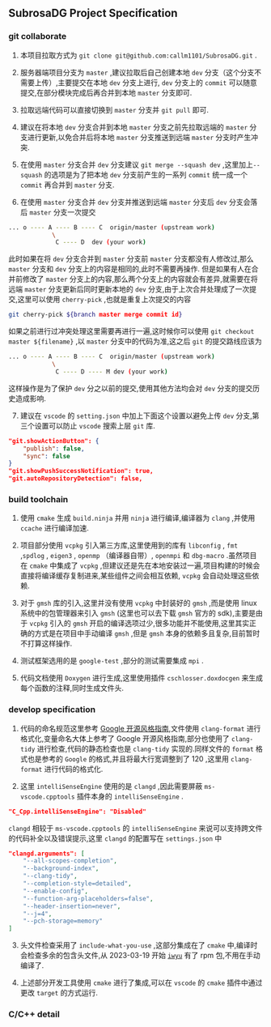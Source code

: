 ## SubrosaDG Project Specification

### git collaborate

1. 本项目拉取方式为 `git clone git@github.com:callm1101/SubrosaDG.git` .

2. 服务器端项目分支为 `master` ,建议拉取后自己创建本地 `dev` 分支（这个分支不需要上传）,主要提交在本地 `dev` 分支上进行, `dev` 分支上的 `commit` 可以随意提交,在部分模块完成后再合并到本地 `master` 分支即可.

3. 拉取远端代码可以直接切换到 `master` 分支并 `git pull` 即可.

4. 建议在将本地 `dev` 分支合并到本地 `master` 分支之前先拉取远端的 `master` 分支进行更新,以免合并后将本地 `master` 分支推送到远端 `master` 分支时产生冲突.

5. 在使用 `master` 分支合并 `dev` 分支建议 `git merge --squash dev` ,这里加上`--squash` 的选项是为了把本地 `dev` 分支前产生的一系列 `commit` 统一成一个 `commit` 再合并到 `master` 分支.

6. 在使用 `master` 分支合并 `dev` 分支并推送到远端 `master` 分支后 `dev` 分支会落后 `master` 分支一次提交
```bash
... o ---- A ---- B ---- C  origin/master (upstream work)
            \
             C ---- D  dev (your work)
```
此时如果在将 `dev` 分支合并到 `master` 分支前 `master` 分支都没有人修改过,那么 `master` 分支和 `dev` 分支上的内容是相同的,此时不需要再操作.
但是如果有人在合并前修改了 `master` 分支上的内容,那么两个分支上的内容就会有差异,就需要在将远端 `master` 分支更新后同时更新本地的 `dev` 分支,由于上次合并处理成了一次提交,这里可以使用 `cherry-pick` ,也就是重复上次提交的内容
```bash
git cherry-pick ${branch master merge commit id}
```
如果之前进行过冲突处理这里需要再进行一遍,这时候你可以使用 `git checkout master ${filename}` ,以 `master` 分支中的代码为准,这之后 `git` 的提交路线应该为
```bash
... o ---- A ---- B ---- C  origin/master (upstream work)
            \
             C ---- D ---- M dev (your work)
```
这样操作是为了保护 `dev` 分之以前的提交,使用其他方法均会对 `dev` 分支的提交历史造成影响.

7. 建议在 `vscode` 的 `setting.json` 中加上下面这个设置以避免上传 `dev` 分支,第三个设置可以防止 `vscode` 搜索上层 `git` 库.
```json
"git.showActionButton": {
    "publish": false,
    "sync": false
}
"git.showPushSuccessNotification": true,
"git.autoRepositoryDetection": false,
```

### build toolchain

1. 使用 `cmake` 生成 `build.ninja` 并用 `ninja` 进行编译,编译器为 `clang` ,并使用 `ccache` 进行编译加速.

2. 项目部分使用 `vcpkg` 引入第三方库,这里使用到的库有 `libconfig` , `fmt` ,`spdlog` , `eigen3` , `openmp` （编译器自带）, `openmpi` 和 `dbg-macro` .虽然项目在 `cmake` 中集成了 `vcpkg` ,但建议还是先在本地安装过一遍,项目构建的时候会直接将编译缓存复制进来,某些组件之间会相互依赖, `vcpkg` 会自动处理这些依赖.

3. 对于 `gmsh` 库的引入,这里并没有使用 `vcpkg` 中封装好的 `gmsh` ,而是使用 linux 系统中的包管理器来引入 `gmsh` (这里也可以去下载 `gmsh` 官方的 sdk),主要是由于 `vcpkg` 引入的 `gmsh` 开启的编译选项过少,很多功能并不能使用,这里其实正确的方式是在项目中手动编译 `gmsh` ,但是 `gmsh` 本身的依赖多且复杂,目前暂时不打算这样操作.

4. 测试框架选用的是 `google-test` ,部分的测试需要集成 `mpi` .

5. 代码文档使用 `Doxygen` 进行生成,这里使用插件 `cschlosser.doxdocgen` 来生成每个函数的注释,同时生成文件头.

### develop specification

1. 代码的命名规范这里参考 [Google 开源风格指南](https://zh-google-styleguide.readthedocs.io/en/latest/google-cpp-styleguide/contents/),文件使用 `clang-format` 进行格式化,变量命名大体上参考了 Google 开源风格指南,部分也使用了 `clang-tidy` 进行检查,代码的静态检查也是 `clang-tidy` 实现的.同样文件的 `format` 格式也是参考的 `Google` 的格式,并且将最大行宽调整到了 120 ,这里用 `clang-format` 进行代码的格式化.

2. 这里 `intelliSenseEngine` 使用的是 `clangd` ,因此需要屏蔽 `ms-vscode.cpptools` 插件本身的 `intelliSenseEngine` .
```json
"C_Cpp.intelliSenseEngine": "Disabled"
```
`clangd` 相较于 `ms-vscode.cpptools` 的 `intelliSenseEngine` 来说可以支持跨文件的代码补全以及错误提示,这里 `clangd` 的配置写在 `settings.json` 中
```json
"clangd.arguments": [
    "--all-scopes-completion",
    "--background-index",
    "--clang-tidy",
    "--completion-style=detailed",
    "--enable-config",
    "--function-arg-placeholders=false",
    "--header-insertion=never",
    "--j=4",
    "--pch-storage=memory"
]
```

3. 头文件检查采用了 `include-what-you-use` ,这部分集成在了 `cmake` 中,编译时会检查多余的包含头文件,从 2023-03-19 开始 [`iwyu`](https://src.fedoraproject.org/rpms/iwyu) 有了 rpm 包,不用在手动编译了.

3. 上述部分开发工具使用 `cmake` 进行了集成,可以在 `vscode` 的 `cmake` 插件中通过更改 `target` 的方式运行.

### C/C++ detail

